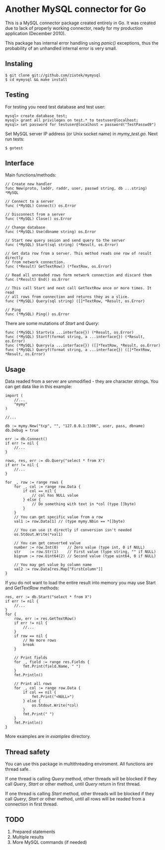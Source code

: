 # Another MySQL connector for Go

This is a MySQL connector package created entirely in Go. It was created due to
lack of properly working connector, ready for my production application
(December 2010).

This package has internal error handling using *panic()* exceptions, thus the
probability of an unhandled internal error is very small.

## Instaling

    $ git clone git://github.com/ziutek/mymysql
    $ cd mymysql && make install

## Testing

For testing you need test database and test user:

    mysql> create database test;
    mysql> grant all privileges on test.* to testuser@localhost;
    mysql> set password for testuser@localhost = password("TestPasswd9")

Set MySQL server IP address (or Unix socket name) in *mymy_test.go*. Next run
tests:

    $ gotest

## Interface

Main functions/methods:

    // Create new handler
    func New(proto, laddr, raddr, user, passwd string, db ...string) *MySQL

    // Connect to a server
    func (*MySQL) Connect() os.Error

    // Disconnect from a server
    func (*MySQL) Close() os.Error

    // Change database
    func (*MySQL) Use(dbname string) os.Error

    // Start new query sesion and send query to the server
    func (*MySQL) Start(sql string) (*Result, os.Error)

    // Get data row from a server. This method reads one row of result directly
    // from network connection.
    func (*Result) GetTextRow() (*TextRow, os.Error)

    // Read all unreaded rows form network connection and discard them
    func (*Result) End() os.Error

    // This call Start and next call GetTextRow once or more times. It read
    // all rows from connection and returns they as a slice.
    func (*MySQL) Query(sql string) ([]*TextRow, *Result, os.Error)

    // Ping
    func (*MySQL) Ping() os.Error

There are some mutations of *Start* and *Query*:

    func (*MySQL) Startv(a ...interface{}) (*Result, os.Error)
    func (*MySQL) Startf(format string, a ...interface{}) (*Result, os.Error)
    func (*MySQL) Queryv(a ...interface{}) ([]*TextRow, *Result, os.Error)
    func (*MySQL) Queryf(format string, a ...interface{}) ([]*TextRow, *Result, os.Error)

## Usage

Data readed from a server are unmodified - they are character strings.
You can get data like in this example:

    import (
        //...
        "mymy"
    )

    //...

    db := mymy.New("tcp", "", "127.0.0.1:3306", user, pass, dbname)
    db.Debug = true

    err := db.Connect()
    if err != nil {
        //...
    }

    rows, res, err := db.Query("select * from X")
    if err != nil {
        //...
    }

    for _, row := range rows {
        for _, col := range row.Data {
            if col == nil {
                // col has NULL value
            } else {
                // Do something with text in *col (type []byte)
            }
        }
        // You can get specific value from a row
        val1 := row.Data[1] // (type mymy.Nbin == *[]byte)

        // You can use it directly if conversion isn't needed
        os.Stdout.Write(*val1)
	
        // You can get converted value
        number := row.Int(0)    // Zero value (type int, 0 if NULL)
        str    := row.Str(1)    // First value (type string, "" if NULL)
        bignum := row.Uint64(2) // Second value (type uint64, 0 if NULL)
	
        // You may get value by column name
        val2 := row.Data[res.Map["FirstColumn"]] 
    }

If you do not want to load the entire result into memory you may use
Start and GetTextRow methods:

    res, err := db.Start("select * from X")
    if err != nil {
        //...
    }
    for {
        row, err := res.GetTextRow()
        if err != nil {
            //...
        }
        if row == nil {
            // No more rows
            break
        }

        // Print fields
        for _, field := range res.Fields {
            fmt.Print(field.Name, " ")
        }
        fmt.Println()

        // Print all rows
        for _, col := range row.Data {
            if col == nil {
                fmt.Print("<NULL>")
            } else {
                os.Stdout.Write(*col)
            }
            fmt.Print(" ")
        }
        fmt.Println()
    }

More examples are in *examples* directory.

## Thread safety

You can use this package in multithreading enviroment. All functions are thread
safe.

If one thread is calling *Query* method, other threads will be blocked if they
call *Query*, *Start* or other method, until *Query* return in first thread.

If one thread is calling *Start* method, other threads will be blocked if they
call *Query*, *Start* or other method,  until all rows will be readed from a connection in first
thread.

## TODO

1. Prepared statements
2. Multiple results
3. More MySQL commands (if needed)
